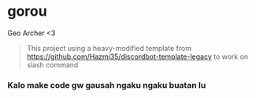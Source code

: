# gorou
Geo Archer <3
> This project using a heavy-modified template from https://github.com/Hazmi35/discordbot-template-legacy to work on slash command

### Kalo make code gw gausah ngaku ngaku buatan lu